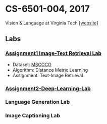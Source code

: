 # CS-6501-004, 2017
Vision & Language at Virginia Tech [[website]](http://www.cs.virginia.edu/~vicente/vislang/)

## Labs

### [Assignment1 Image-Text Retrieval Lab](lab1)
- Dataset: [MSCOCO](http://mscoco.org)
- Algorithm: Distance Metric Learning
- Assignment: Text-Image Retrieval

### [Assignment2-Deep-Learning-Lab](lab2)

### Language Generation Lab

### Image Captioning Lab

